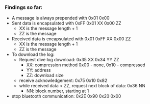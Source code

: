### Findings so far:

* A message is always prepended with 0x01 0x00
* Sent data is encapsulated with 0xFF 0x01 XX 0x00 ZZ
    * XX is the message length + 1 
    * ZZ is the message
* Received data is encapsulated with 0x01 0xFF XX 0x00 ZZ
    * XX is the message length + 1
    * ZZ is the message
* To download the log:
    * Request dive log download: 0x35 XX 0x34 YY ZZ
        * XX: compression method 0x00 - none, 0x10 - compressed
        * YY: address
        * ZZ: download size
    * receive acknowledgement: 0x75 0x10 0x82
    * while received data < ZZ, request next block of data: 0x36 NN
        * NN: block number, starting at 1
* stop bluetooth communication: 0x2E 0x90 0x20 0x00